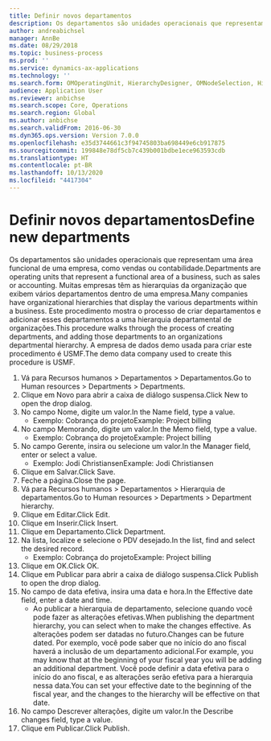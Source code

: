 ```yaml
---
title: Definir novos departamentos
description: Os departamentos são unidades operacionais que representam uma área funcional de uma empresa, como vendas ou contabilidade.
author: andreabichsel
manager: AnnBe
ms.date: 08/29/2018
ms.topic: business-process
ms.prod: ''
ms.service: dynamics-ax-applications
ms.technology: ''
ms.search.form: OMOperatingUnit, HierarchyDesigner, OMNodeSelection, HierarchyPublishAndCloseForm, HcmPersonnelManagementWorkspace
audience: Application User
ms.reviewer: anbichse
ms.search.scope: Core, Operations
ms.search.region: Global
ms.author: anbichse
ms.search.validFrom: 2016-06-30
ms.dyn365.ops.version: Version 7.0.0
ms.openlocfilehash: e35d3744661c3f94745803ba698449e6cb917875
ms.sourcegitcommit: 199848e78df5cb7c439b001bdbe1ece963593cdb
ms.translationtype: HT
ms.contentlocale: pt-BR
ms.lasthandoff: 10/13/2020
ms.locfileid: "4417304"
---
```

# <a name="define-new-departments"></a><span data-ttu-id="67187-103">Definir novos departamentos</span><span class="sxs-lookup"><span data-stu-id="67187-103">Define new departments</span></span>



<span data-ttu-id="67187-104">Os departamentos são unidades operacionais que representam uma área funcional de uma empresa, como vendas ou contabilidade.</span><span class="sxs-lookup"><span data-stu-id="67187-104">Departments are operating units that represent a functional area of a business, such as sales or accounting.</span></span> <span data-ttu-id="67187-105">Muitas empresas têm as hierarquias da organização que exibem vários departamentos dentro de uma empresa.</span><span class="sxs-lookup"><span data-stu-id="67187-105">Many companies have organizational hierarchies that display the various departments within a business.</span></span> <span data-ttu-id="67187-106">Este procedimento mostra o processo de criar departamentos e adicionar esses departamentos a uma hierarquia departamental de organizações.</span><span class="sxs-lookup"><span data-stu-id="67187-106">This procedure walks through the process of creating departments, and adding those departments to an organizations departmental hierarchy.</span></span> <span data-ttu-id="67187-107">A empresa de dados demo usada para criar este procedimento é USMF.</span><span class="sxs-lookup"><span data-stu-id="67187-107">The demo data company used to create this procedure is USMF.</span></span>

1. <span data-ttu-id="67187-108">Vá para Recursos humanos > Departamentos > Departamentos.</span><span class="sxs-lookup"><span data-stu-id="67187-108">Go to Human resources > Departments > Departments.</span></span>
2. <span data-ttu-id="67187-109">Clique em Novo para abrir a caixa de diálogo suspensa.</span><span class="sxs-lookup"><span data-stu-id="67187-109">Click New to open the drop dialog.</span></span>
3. <span data-ttu-id="67187-110">No campo Nome, digite um valor.</span><span class="sxs-lookup"><span data-stu-id="67187-110">In the Name field, type a value.</span></span>
    * <span data-ttu-id="67187-111">Exemplo: Cobrança do projeto</span><span class="sxs-lookup"><span data-stu-id="67187-111">Example: Project billing</span></span>  
4. <span data-ttu-id="67187-112">No campo Memorando, digite um valor.</span><span class="sxs-lookup"><span data-stu-id="67187-112">In the Memo field, type a value.</span></span>
    * <span data-ttu-id="67187-113">Exemplo: Cobrança do projeto</span><span class="sxs-lookup"><span data-stu-id="67187-113">Example: Project billing</span></span>  
5. <span data-ttu-id="67187-114">No campo Gerente, insira ou selecione um valor.</span><span class="sxs-lookup"><span data-stu-id="67187-114">In the Manager field, enter or select a value.</span></span>
    * <span data-ttu-id="67187-115">Exemplo: Jodi Christiansen</span><span class="sxs-lookup"><span data-stu-id="67187-115">Example: Jodi Christiansen</span></span>  
6. <span data-ttu-id="67187-116">Clique em Salvar.</span><span class="sxs-lookup"><span data-stu-id="67187-116">Click Save.</span></span>
7. <span data-ttu-id="67187-117">Feche a página.</span><span class="sxs-lookup"><span data-stu-id="67187-117">Close the page.</span></span>
8. <span data-ttu-id="67187-118">Vá para Recursos humanos > Departamentos > Hierarquia de departamentos.</span><span class="sxs-lookup"><span data-stu-id="67187-118">Go to Human resources > Departments > Department hierarchy.</span></span>
9. <span data-ttu-id="67187-119">Clique em Editar.</span><span class="sxs-lookup"><span data-stu-id="67187-119">Click Edit.</span></span>
10. <span data-ttu-id="67187-120">Clique em Inserir.</span><span class="sxs-lookup"><span data-stu-id="67187-120">Click Insert.</span></span>
11. <span data-ttu-id="67187-121">Clique em Departamento.</span><span class="sxs-lookup"><span data-stu-id="67187-121">Click Department.</span></span>
12. <span data-ttu-id="67187-122">Na lista, localize e selecione o PDV desejado.</span><span class="sxs-lookup"><span data-stu-id="67187-122">In the list, find and select the desired record.</span></span>
    * <span data-ttu-id="67187-123">Exemplo: Cobrança do projeto</span><span class="sxs-lookup"><span data-stu-id="67187-123">Example: Project billing</span></span>  
13. <span data-ttu-id="67187-124">Clique em OK.</span><span class="sxs-lookup"><span data-stu-id="67187-124">Click OK.</span></span>
14. <span data-ttu-id="67187-125">Clique em Publicar para abrir a caixa de diálogo suspensa.</span><span class="sxs-lookup"><span data-stu-id="67187-125">Click Publish to open the drop dialog.</span></span>
15. <span data-ttu-id="67187-126">No campo de data efetiva, insira uma data e hora.</span><span class="sxs-lookup"><span data-stu-id="67187-126">In the Effective date field, enter a date and time.</span></span>
    * <span data-ttu-id="67187-127">Ao publicar a hierarquia de departamento, selecione quando você pode fazer as alterações efetivas.</span><span class="sxs-lookup"><span data-stu-id="67187-127">When publishing the department hierarchy, you can select when to make the changes effective.</span></span> <span data-ttu-id="67187-128">As alterações podem ser datadas no futuro.</span><span class="sxs-lookup"><span data-stu-id="67187-128">Changes can be future dated.</span></span> <span data-ttu-id="67187-129">Por exemplo, você pode saber que no início do ano fiscal haverá a inclusão de um departamento adicional.</span><span class="sxs-lookup"><span data-stu-id="67187-129">For example, you may know that at the beginning of your fiscal year you will be adding an additional department.</span></span> <span data-ttu-id="67187-130">Você pode definir a data efetiva para o início do ano fiscal, e as alterações serão efetiva para a hierarquia nessa data.</span><span class="sxs-lookup"><span data-stu-id="67187-130">You can set your effective date to the beginning of the fiscal year, and the changes to the hierarchy will be effective on that date.</span></span>  
16. <span data-ttu-id="67187-131">No campo Descrever alterações, digite um valor.</span><span class="sxs-lookup"><span data-stu-id="67187-131">In the Describe changes field, type a value.</span></span>
17. <span data-ttu-id="67187-132">Clique em Publicar.</span><span class="sxs-lookup"><span data-stu-id="67187-132">Click Publish.</span></span>

